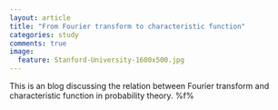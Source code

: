 ```yaml
---
layout: article
title: "From Fourier transform to characteristic function"
categories: study
comments: true
image:
  feature: Stanford-University-1600x500.jpg
---
```


This is an blog discussing the relation between Fourier transform and characteristic function in probability theory.
 %f%
